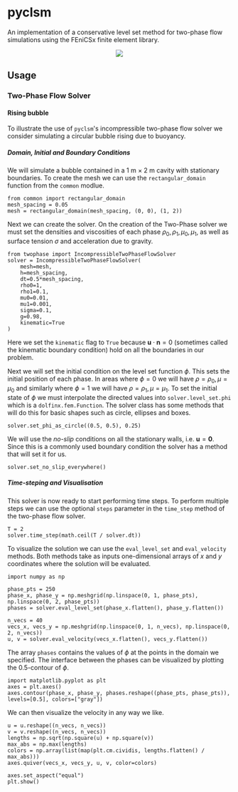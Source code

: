 # pyclsm

An implementation of a conservative level set method for two-phase flow simulations using the FEniCSx finite element library.

<p align="center">
    <img src="bubble-tutorial.gif"  class="center"/>
</p>


## Usage
### Two-Phase Flow Solver
#### Rising bubble


To illustrate the use of `pyclsm`'s incompressible two-phase flow solver we consider simulating a circular bubble rising due to buoyancy.

##### Domain, Initial and Boundary Conditions 

We will simulate a bubble contained in a $1$ m $\times$ $2$ m cavity with stationary boundaries. To create the mesh we can use the `rectangular_domain` function from the `common` modlue.

```
from common import rectangular_domain
mesh_spacing = 0.05
mesh = rectangular_domain(mesh_spacing, (0, 0), (1, 2))
```

Next we can create the solver. On the creation of the Two-Phase solver we must set the densities and viscosities of each phase $\rho_0, \rho_1, \mu_0, \mu_1$, as well as surface tension $\sigma$ and acceleration due to gravity.

```
from twophase import IncompressibleTwoPhaseFlowSolver
solver = IncompressibleTwoPhaseFlowSolver(
    mesh=mesh,
    h=mesh_spacing,
    dt=0.5*mesh_spacing,
    rho0=1,
    rho1=0.1,
    mu0=0.01,
    mu1=0.001,
    sigma=0.1,
    g=0.98,
    kinematic=True
)
```



Here we set the `kinematic` flag to `True` because $\mathbf{u}\cdot\mathbf{n}=0$ (sometimes called the kinematic boundary condition) hold on all the boundaries in our problem.

Next we will set the initial condition on the level set function $\phi$. This sets the initial position of each phase. In areas where $\phi=0$ we will have $\rho=\rho_0, \mu=\mu_0$ and similarly where $\phi=1$ we will have $\rho=\rho_1, \mu=\mu_1$. To set the initial state of $\phi$ we must interpolate the directed values into `solver.level_set.phi` which is a `dolfinx.fem.Function`. The solver class has some methods that will do this for basic shapes such as circle, ellipses and boxes.

```
solver.set_phi_as_circle((0.5, 0.5), 0.25)
```

We will use the *no-slip* conditions on all the stationary walls, i.e. $\mathbf{u}=\mathbf{0}$. Since this is a commonly used boundary condition the solver has a method that will set it for us.

```
solver.set_no_slip_everywhere()
```

##### Time-steping and Visualisation

This solver is now ready to start performing time steps. To perform multiple steps we can use the optional `steps` parameter in the `time_step` method of the two-phase flow solver.

```
T = 2
solver.time_step(math.ceil(T / solver.dt))
```

To visualize the solution we can use the `eval_level_set` and `eval_velocity` methods. Both methods take as inputs one-dimensional arrays of $x$ and $y$ coordinates where the solution will be evaluated.

```
import numpy as np

phase_pts = 250
phase_x, phase_y = np.meshgrid(np.linspace(0, 1, phase_pts), np.linspace(0, 2, phase_pts))
phases = solver.eval_level_set(phase_x.flatten(), phase_y.flatten())

n_vecs = 40
vecs_x, vecs_y = np.meshgrid(np.linspace(0, 1, n_vecs), np.linspace(0, 2, n_vecs))
u, v = solver.eval_velocity(vecs_x.flatten(), vecs_y.flatten())
```

The array `phases` contains the values of $\phi$ at the points in the domain we specified. The interface between the phases can be visualized by plotting the $0.5$-contour of $\phi$.

```
import matplotlib.pyplot as plt
axes = plt.axes()
axes.contour(phase_x, phase_y, phases.reshape((phase_pts, phase_pts)), levels=[0.5], colors=["gray"])
```

We can then visualize the velocity in any way we like.

```
u = u.reshape((n_vecs, n_vecs))
v = v.reshape((n_vecs, n_vecs))
lengths = np.sqrt(np.square(u) + np.square(v))
max_abs = np.max(lengths)
colors = np.array(list(map(plt.cm.cividis, lengths.flatten() / max_abs)))
axes.quiver(vecs_x, vecs_y, u, v, color=colors)

axes.set_aspect("equal")
plt.show()
```









